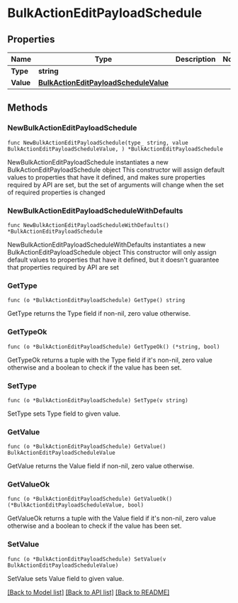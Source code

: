 # BulkActionEditPayloadSchedule

## Properties

Name | Type | Description | Notes
------------ | ------------- | ------------- | -------------
**Type** | **string** |  | 
**Value** | [**BulkActionEditPayloadScheduleValue**](BulkActionEditPayloadScheduleValue.md) |  | 

## Methods

### NewBulkActionEditPayloadSchedule

`func NewBulkActionEditPayloadSchedule(type_ string, value BulkActionEditPayloadScheduleValue, ) *BulkActionEditPayloadSchedule`

NewBulkActionEditPayloadSchedule instantiates a new BulkActionEditPayloadSchedule object
This constructor will assign default values to properties that have it defined,
and makes sure properties required by API are set, but the set of arguments
will change when the set of required properties is changed

### NewBulkActionEditPayloadScheduleWithDefaults

`func NewBulkActionEditPayloadScheduleWithDefaults() *BulkActionEditPayloadSchedule`

NewBulkActionEditPayloadScheduleWithDefaults instantiates a new BulkActionEditPayloadSchedule object
This constructor will only assign default values to properties that have it defined,
but it doesn't guarantee that properties required by API are set

### GetType

`func (o *BulkActionEditPayloadSchedule) GetType() string`

GetType returns the Type field if non-nil, zero value otherwise.

### GetTypeOk

`func (o *BulkActionEditPayloadSchedule) GetTypeOk() (*string, bool)`

GetTypeOk returns a tuple with the Type field if it's non-nil, zero value otherwise
and a boolean to check if the value has been set.

### SetType

`func (o *BulkActionEditPayloadSchedule) SetType(v string)`

SetType sets Type field to given value.


### GetValue

`func (o *BulkActionEditPayloadSchedule) GetValue() BulkActionEditPayloadScheduleValue`

GetValue returns the Value field if non-nil, zero value otherwise.

### GetValueOk

`func (o *BulkActionEditPayloadSchedule) GetValueOk() (*BulkActionEditPayloadScheduleValue, bool)`

GetValueOk returns a tuple with the Value field if it's non-nil, zero value otherwise
and a boolean to check if the value has been set.

### SetValue

`func (o *BulkActionEditPayloadSchedule) SetValue(v BulkActionEditPayloadScheduleValue)`

SetValue sets Value field to given value.



[[Back to Model list]](../README.md#documentation-for-models) [[Back to API list]](../README.md#documentation-for-api-endpoints) [[Back to README]](../README.md)


